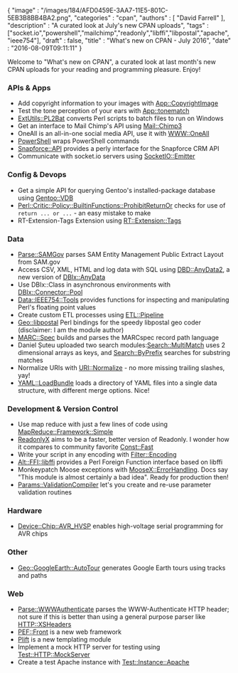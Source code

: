 {
   "image" : "/images/184/AFD0459E-3AA7-11E5-801C-5EB3B8BB4BA2.png",
   "categories" : "cpan",
   "authors" : [
      "David Farrell"
   ],
   "description" : "A curated look at July's new CPAN uploads",
   "tags" : ["socket.io","powershell","mailchimp","readonly","libffi","libpostal","apache","ieee754"],
   "draft" : false,
   "title" : "What's new on CPAN - July 2016",
   "date" : "2016-08-09T09:11:11"
}


Welcome to "What's new on CPAN", a curated look at last month's new CPAN uploads for your reading and programming pleasure. Enjoy!

### APIs & Apps
* Add copyright information to your images with [App::CopyrightImage](https://metacpan.org/pod/App::CopyrightImage)
* Test the tone perception of your ears with [App::tonematch](https://metacpan.org/pod/App::tonematch)
* [ExtUtils::PL2Bat](https://metacpan.org/pod/ExtUtils::PL2Bat) converts Perl scripts to batch files to run on Windows
* Get an interface to Mail Chimp's API using [Mail::Chimp3](https://metacpan.org/pod/Mail::Chimp3)
* OneAll is an all-in-one social media API, use it with [WWW::OneAll](https://metacpan.org/pod/WWW::OneAll)
* [PowerShell](https://metacpan.org/pod/PowerShell) wraps PowerShell commands
* [Snapforce::API](https://metacpan.org/pod/Snapforce::API) provides a perly interface for the Snapforce CRM API
* Communicate with socket.io servers using [SocketIO::Emitter](https://metacpan.org/pod/SocketIO::Emitter)


### Config & Devops
* Get a simple API for querying Gentoo's installed-package database using [Gentoo::VDB](https://metacpan.org/pod/Gentoo::VDB)
* [Perl::Critic::Policy::BuiltinFunctions::ProhibitReturnOr](https://metacpan.org/pod/Perl::Critic::Policy::BuiltinFunctions::ProhibitReturnOr) checks for use of `return ... or ...` - an easy mistake to make
* RT-Extension-Tags Extension using [RT::Extension::Tags](https://metacpan.org/pod/RT::Extension::Tags)


### Data
* [Parse::SAMGov](https://metacpan.org/pod/Parse::SAMGov) parses SAM Entity Management Public Extract Layout from SAM.gov
* Access CSV, XML, HTML and log data with SQL using [DBD::AnyData2](https://metacpan.org/pod/DBD::AnyData2), a new version of [DBIx::AnyData](https://metacpan.org/pod/DBD::AnyData)
* Use DBIx::Class in asynchronous environments with [DBIx::Connector::Pool](https://metacpan.org/pod/DBIx::Connector::Pool)
* [Data::IEEE754::Tools](https://metacpan.org/pod/Data::IEEE754::Tools) provides functions for inspecting and manipulating Perl's floating point values
* Create custom ETL processes using [ETL::Pipeline](https://metacpan.org/pod/ETL::Pipeline)
* [Geo::libpostal](https://metacpan.org/pod/Geo::libpostal) Perl bindings for the speedy libpostal geo coder (disclaimer: I am the module author)
* [MARC::Spec](https://metacpan.org/pod/MARC::Spec) builds and parses the MARCspec record path language
* Daniel Șuteu uploaded two search modules:[Search::MultiMatch](https://metacpan.org/pod/Search::MultiMatch) uses 2 dimensional arrays as keys, and [Search::ByPrefix](https://metacpan.org/pod/Search::ByPrefix) searches for substring matches
* Normalize URIs with [URI::Normalize](https://metacpan.org/pod/URI::Normalize) - no more missing trailing slashes, yay!
* [YAML::LoadBundle](https://metacpan.org/pod/YAML::LoadBundle) loads a directory of YAML files into a single data structure, with different merge options. Nice!


### Development & Version Control
* Use map reduce with just a few lines of code using [MapReduce::Framework::Simple](https://metacpan.org/pod/MapReduce::Framework::Simple)
* [ReadonlyX](https://metacpan.org/pod/ReadonlyX) aims to be a faster, better version of Readonly. I wonder how it compares to community favorite [Const::Fast](https://metacpan.org/pod/Const::Fast)
* Write your script in any encoding with [Filter::Encoding](https://metacpan.org/pod/Filter::Encoding)
* [Alt::FFI::libffi](https://metacpan.org/pod/Alt::FFI::libffi) provides a Perl Foreign Function interface based on libffi
* Monkeypatch Moose exceptions with [MooseX::ErrorHandling](https://metacpan.org/pod/MooseX::ErrorHandling). Docs say "This module is almost certainly a bad idea". Ready for production then!
* [Params::ValidationCompiler](https://metacpan.org/pod/Params::ValidationCompiler) let's you create and re-use parameter validation routines


### Hardware
* [Device::Chip::AVR_HVSP](https://metacpan.org/pod/Device::Chip::AVR_HVSP) enables high-voltage serial programming for AVR chips


### Other
* [Geo::GoogleEarth::AutoTour](https://metacpan.org/pod/Geo::GoogleEarth::AutoTour) generates Google Earth tours using tracks and paths


### Web
* [Parse::WWWAuthenticate](https://metacpan.org/pod/Parse::WWWAuthenticate) parses the WWW-Authenticate HTTP header; not sure if this is better than using a general purpose parser like [HTTP::XSHeaders](https://metacpan.org/pod/HTTP::XSHeaders)
* [PEF::Front](https://metacpan.org/pod/PEF::Front) is a new web framework
* [Plift](https://metacpan.org/pod/Plift) is a new templating module
* Implement a mock HTTP server for testing using [Test::HTTP::MockServer](https://metacpan.org/pod/Test::HTTP::MockServer)
* Create a test Apache instance with [Test::Instance::Apache](https://metacpan.org/pod/Test::Instance::Apache)
